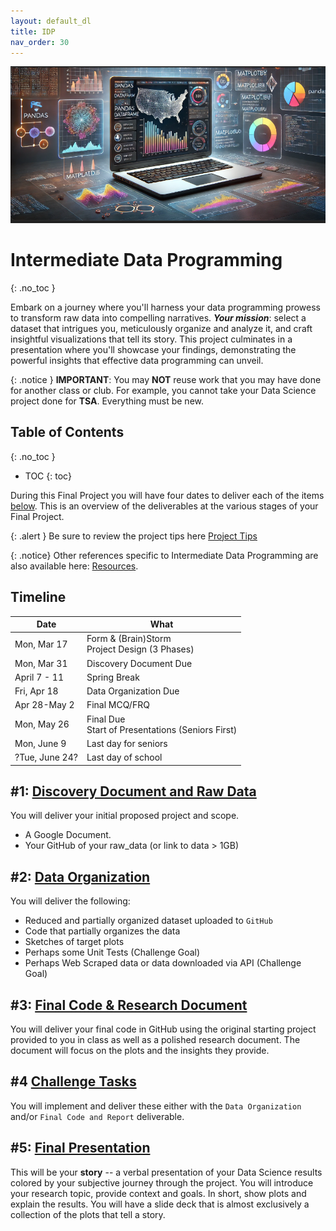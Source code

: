 ```yaml
---
layout: default_dl
title: IDP
nav_order: 30
---
```


![Final Project](/static/idp_final_project.png)

# Intermediate Data Programming
{: .no_toc }

Embark on a journey where you'll harness your data programming prowess to transform raw data into compelling narratives. ***Your mission***: select a dataset that intrigues you, meticulously organize and analyze it, and craft insightful visualizations that tell its story. This project culminates in a presentation where you'll showcase your findings, demonstrating the powerful insights that effective data programming can unveil.

{: .notice }
**IMPORTANT**: You may **NOT** reuse work that you may have done for another class or club. For example, you cannot take your Data Science project done for **TSA**. Everything must be new.  

## Table of Contents
{: .no_toc }

- TOC
{: toc}

During this Final Project you will have four dates to deliver each of the items [below](#1-discovery-document-and-raw-data). This is an overview of the deliverables at the various stages of your Final Project.

{: .alert }
Be sure to review the project tips here [Project Tips](../tips/index)

{: .notice}
Other references specific to Intermediate Data Programming are also available here: [Resources](/idp/resources/README).

## Timeline

| Date | What |
| --- | --- | 
| Mon, Mar 17 | Form & (Brain)Storm<br>Project Design (3 Phases) |
| Mon, Mar 31 | Discovery Document Due |
| April 7 - 11 | Spring Break |
| Fri, Apr 18 | Data Organization Due |
| Apr 28-May 2 | Final MCQ/FRQ |
| Mon, May 26 | Final Due<br>Start of Presentations (Seniors First) |
| Mon, June 9 | Last day for seniors | 
| ?Tue, June 24? | Last day of school |

## #1: [Discovery Document and Raw Data](discovery)

You will deliver your initial proposed project and scope.

* A Google Document.
* Your GitHub of your raw_data (or link to data > 1GB)

## #2: [Data Organization](organize)

You will deliver the following:  

* Reduced and partially organized dataset uploaded to `GitHub`
* Code that partially organizes the data   
* Sketches of target plots  
* Perhaps some Unit Tests (Challenge Goal)  
* Perhaps Web Scraped data or data downloaded via API (Challenge Goal)

## #3: [Final Code & Research Document](final)

You will deliver your final code in GitHub using the original starting project provided to you in class as well as a polished research document. The document will focus on the plots and the insights they provide.  

## #4 [Challenge Tasks](challenges)

You will implement and deliver these either with the `Data Organization` and/or `Final Code and Report` deliverable.  

## #5: [Final Presentation](presentation.md)

This will be your **story** -- a verbal presentation of your Data Science results colored by your subjective journey through the project. You will introduce your research topic, provide context and goals. In short, show plots and explain the results. You will have a slide deck that is almost exclusively a collection of the plots that tell a story.  
